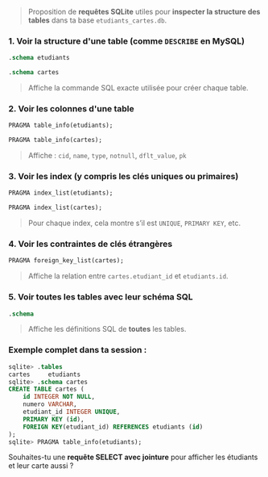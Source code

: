 


> Proposition de **requêtes SQLite** utiles pour **inspecter la structure des tables** dans ta base `etudiants_cartes.db`.


###  1. Voir la structure d'une table (comme `DESCRIBE` en MySQL)

```sql
.schema etudiants
```

```sql
.schema cartes
```

> Affiche la commande SQL exacte utilisée pour créer chaque table.



###  2. Voir les colonnes d'une table

```sql
PRAGMA table_info(etudiants);
```

```sql
PRAGMA table_info(cartes);
```

> Affiche : `cid`, `name`, `type`, `notnull`, `dflt_value`, `pk`



###  3. Voir les index (y compris les clés uniques ou primaires)

```sql
PRAGMA index_list(etudiants);
```

```sql
PRAGMA index_list(cartes);
```

> Pour chaque index, cela montre s’il est `UNIQUE`, `PRIMARY KEY`, etc.



###  4. Voir les contraintes de clés étrangères

```sql
PRAGMA foreign_key_list(cartes);
```

> Affiche la relation entre `cartes.etudiant_id` et `etudiants.id`.


###  5. Voir toutes les tables avec leur schéma SQL

```sql
.schema
```

> Affiche les définitions SQL de **toutes** les tables.



### Exemple complet dans ta session :

```sql
sqlite> .tables
cartes     etudiants
sqlite> .schema cartes
CREATE TABLE cartes (
    id INTEGER NOT NULL, 
    numero VARCHAR, 
    etudiant_id INTEGER UNIQUE, 
    PRIMARY KEY (id), 
    FOREIGN KEY(etudiant_id) REFERENCES etudiants (id)
);
sqlite> PRAGMA table_info(etudiants);
```

Souhaites-tu une **requête SELECT avec jointure** pour afficher les étudiants et leur carte aussi ?
